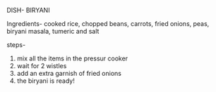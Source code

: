 DISH- BIRYANI

Ingredients- cooked rice, chopped beans, carrots, fried onions, peas, biryani masala, tumeric and salt 

steps-
1. mix all the items in the pressur cooker 
2. wait for 2 wistles
3. add an extra garnish of fried onions
4. the biryani is ready!


